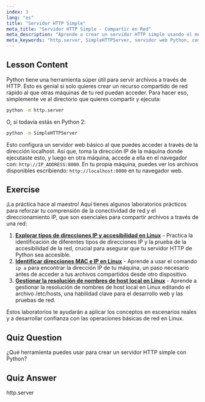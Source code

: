 ```yaml
---
index: 3
lang: "es"
title: "Servidor HTTP Simple"
meta_title: "Servidor HTTP Simple - Compartir en Red"
meta_description: "Aprende a crear un servidor HTTP simple usando el módulo http.server de Python. Comparte archivos rápidamente en tu red con este tutorial de Linux para principiantes."
meta_keywords: "http.server, SimpleHTTPServer, servidor web Python, compartir archivos, tutorial Linux, guía para principiantes"
---
```


## Lesson Content

Python tiene una herramienta súper útil para servir archivos a través de HTTP. Esto es genial si solo quieres crear un recurso compartido de red rápido al que otras máquinas de tu red puedan acceder. Para hacer eso, simplemente ve al directorio que quieres compartir y ejecuta:

```bash
python -m http.server
```

O, si todavía estás en Python 2:

```bash
python -m SimpleHTTPServer
```

Esto configura un servidor web básico al que puedes acceder a través de la dirección localhost. Así que, toma la dirección IP de la máquina donde ejecutaste esto, y luego en otra máquina, accede a ella en el navegador con: `http://IP_ADDRESS:8000`. En tu propia máquina, puedes ver los archivos disponibles escribiendo: `http://localhost:8000` en tu navegador web.

## Exercise

¡La práctica hace al maestro! Aquí tienes algunos laboratorios prácticos para reforzar tu comprensión de la conectividad de red y el direccionamiento IP, que son esenciales para compartir archivos a través de una red:

1. **[Explorar tipos de direcciones IP y accesibilidad en Linux](https://labex.io/es/labs/linux-explore-ip-address-types-and-reachability-in-linux-592780)** - Practica la identificación de diferentes tipos de direcciones IP y la prueba de la accesibilidad de la red, crucial para asegurar que tu servidor HTTP de Python sea accesible.
2. **[Identificar direcciones MAC e IP en Linux](https://labex.io/es/labs/linux-identify-mac-and-ip-addresses-in-linux-592731)** - Aprende a usar el comando `ip a` para encontrar la dirección IP de tu máquina, un paso necesario antes de acceder a tus archivos compartidos desde otro dispositivo.
3. **[Gestionar la resolución de nombres de host local en Linux](https://labex.io/es/labs/linux-manage-local-hostname-resolution-in-linux-592792)** - Aprende a gestionar la resolución de nombres de host local en Linux editando el archivo /etc/hosts, una habilidad clave para el desarrollo web y las pruebas de red.

Estos laboratorios te ayudarán a aplicar los conceptos en escenarios reales y a desarrollar confianza con las operaciones básicas de red en Linux.

## Quiz Question

¿Qué herramienta puedes usar para crear un servidor HTTP simple con Python?

## Quiz Answer

http.server
